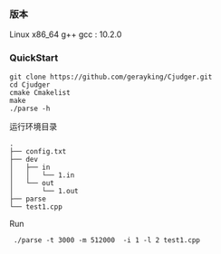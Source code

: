 ### 版本

Linux x86_64
g++  gcc : 10.2.0

### QuickStart
```
git clone https://github.com/gerayking/Cjudger.git
cd Cjudger
cmake Cmakelist
make
./parse -h
```
运行环境目录
```
.
├── config.txt
├── dev
│   ├── in
│   │   └── 1.in
│   └── out
│       └── 1.out
├── parse
└── test1.cpp

```
Run
```
 ./parse -t 3000 -m 512000  -i 1 -l 2 test1.cpp  
```